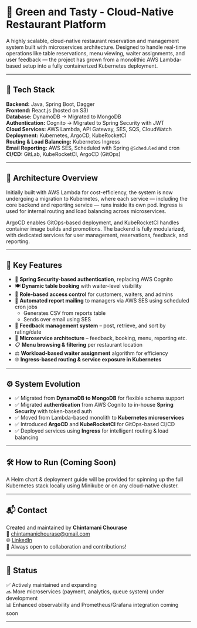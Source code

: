 # 🌱 Green and Tasty - Cloud-Native Restaurant Platform

A highly scalable, cloud-native restaurant reservation and management system built with microservices architecture. Designed to handle real-time operations like table reservations, menu viewing, waiter assignments, and user feedback — the project has grown from a monolithic AWS Lambda-based setup into a fully containerized Kubernetes deployment.

---

## 🚀 Tech Stack

**Backend:** Java, Spring Boot, Dagger  
**Frontend:** React.js (hosted on S3)  
**Database:** DynamoDB → Migrated to MongoDB  
**Authentication:** Cognito → Migrated to Spring Security with JWT  
**Cloud Services:** AWS Lambda, API Gateway, SES, SQS, CloudWatch  
**Deployment:** Kubernetes, ArgoCD, KubeRocketCI  
**Routing & Load Balancing:** Kubernetes Ingress  
**Email Reporting:** AWS SES, Scheduled with Spring `@Scheduled` and cron  
**CI/CD:** GitLab, KubeRocketCI, ArgoCD (GitOps)

---

## 🧠 Architecture Overview

Initially built with AWS Lambda for cost-efficiency, the system is now undergoing a migration to Kubernetes, where each service — including the core backend and reporting service — runs inside its own pod. Ingress is used for internal routing and load balancing across microservices.

ArgoCD enables GitOps-based deployment, and KubeRocketCI handles container image builds and promotions. The backend is fully modularized, with dedicated services for user management, reservations, feedback, and reporting.

---

## 🔑 Key Features

- 🔐 **Spring Security-based authentication**, replacing AWS Cognito
- 🍽️ **Dynamic table booking** with waiter-level visibility
- 👥 **Role-based access control** for customers, waiters, and admins
- 📨 **Automated report mailing** to managers via AWS SES using scheduled cron jobs
  - Generates CSV from reports table
  - Sends over email using SES
- 🧾 **Feedback management system** – post, retrieve, and sort by rating/date
- 🧠 **Microservice architecture** – feedback, booking, menu, reporting etc.
- 📋 **Menu browsing & filtering** per restaurant location
- ⚖️ **Workload-based waiter assignment** algorithm for efficiency
- 🌐 **Ingress-based routing & service exposure in Kubernetes**

---

## ⚙️ System Evolution

- ✅ Migrated from **DynamoDB to MongoDB** for flexible schema support
- ✅ Migrated **authentication** from AWS Cognito to in-house **Spring Security** with token-based auth
- ✅ Moved from Lambda-based monolith to **Kubernetes microservices**
- ✅ Introduced **ArgoCD** and **KubeRocketCI** for GitOps-based CI/CD
- ✅ Deployed services using **Ingress** for intelligent routing & load balancing

---

## 🛠️ How to Run (Coming Soon)

A Helm chart & deployment guide will be provided for spinning up the full Kubernetes stack locally using Minikube or on any cloud-native cluster.

---

## 📬 Contact

Created and maintained by **Chintamani Chourase**  
📧 chintamanichourase@gmail.com  
🌐 [LinkedIn](https://www.linkedin.com/in/chintamani-chourase-43964122b/)  
🧠 Always open to collaboration and contributions!

---

## 🏁 Status

✅ Actively maintained and expanding  
🔜 More microservices (payment, analytics, queue system) under development  
📊 Enhanced observability and Prometheus/Grafana integration coming soon

---


